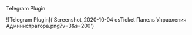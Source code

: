 Telegram Plugin

![Telegram Plugin]('Screenshot_2020-10-04 osTicket Панель Управления Администратора.png?v=3&s=200')
